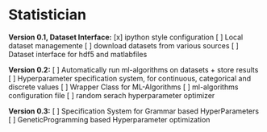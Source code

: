 # Statistician 

**Version 0.1, Dataset Interface:**
 [x] ipython style configuration
 [ ] Local dataset managemente
 [ ] download datasets from various sources
 [ ] Dataset interface for hdf5 and matlabfiles

**Version 0.2:**
 [ ] Automatically run ml-algorithms on datasets + store results 
 [ ] Hyperparameter specification system, for continuous, categorical and discrete values
 [ ] Wrapper Class for ML-Algorithms
 [ ] ml-algorithms configuration file
 [ ] random serach hyperparameter optimizer

**Version 0.3:**
 [ ] Specification System for Grammar based HyperParameters
 [ ] GeneticProgramming based Hyperparameter optimization
